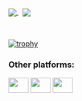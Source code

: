 
<a href="https://github.com/MrAliSalehi/MrAliSalehi">
  <img align="center" src="https://github-readme-stats.vercel.app/api?username=mralisalehi&show_icons=true&theme=dark&count_private=true&hide=issues&include_all_commits=true" />
</a>
&nbsp;
<a href="https://github.com/MrAliSalehi/MrAliSalehi" >
  <img align="center" src="https://github-readme-stats.vercel.app/api/top-langs/?username=mralisalehi&exclude_repo=BlueYard,midnight&hide=css&layout=compact&theme=dark" />
</a>

&nbsp;

[![trophy](https://github-profile-trophy.vercel.app/?username=mralisalehi&theme=chalk&title=Stars,Commit,Followers,Repositories&margin-w=5)](https://github.com/MrAliSalehi/MrAliSalehi)


<h3 align="left">Other platforms:</h3>
<p align="left">
<a href="your link" target="blank"><img align="center" src="https://cdn.jsdelivr.net/npm/simple-icons@3.0.1/icons/twitter.svg" alt="" height="30" width="40" /></a>
<a href="your link" target="blank"><img align="center" src="https://cdn.jsdelivr.net/npm/simple-icons@3.0.1/icons/linkedin.svg" alt="" height="30" width="40" /></a>
<a href="your link" target="blank"><img align="center" src="https://cdn.jsdelivr.net/npm/simple-icons@3.0.1/icons/telegram.svg" alt="" height="30" width="40" /></a>
</p>
